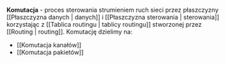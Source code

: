 **Komutacja** - proces sterowania strumieniem ruch sieci przez płaszczyzny [[Płaszczyzna danych | danych]] i [[Płaszczyzna sterowania | sterowania]] korzystając z [[Tablica routingu | tablicy routingu]] stworzonej przez [[Routing | routing]]. Komutację dzielimy na:

- [[Komutacja kanałów]]
- [[Komutacja pakietów]]